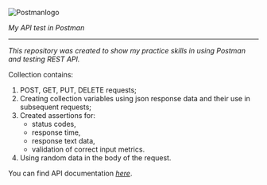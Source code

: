![Postmanlogo](https://user-images.githubusercontent.com/8083855/44999455-72444280-afce-11e8-9f22-fdd7259c637b.png)

*My API test in Postman*
___

*This repository was created to show my practice skills in using Postman and testing REST API.*

Collection contains:
1. POST, GET, PUT, DELETE requests;
2. Creating collection variables using json response data and their use in subsequent requests;
3. Created assertions for:
   - status codes, 
   - response time, 
   - response text data,
   - validation of correct input metrics.
4. Using random data in the body of the request.

You can find API documentation [*here*](https://docs.google.com/document/d/1Una9tg2JfyVua_FlwJWLTkWtahdMGRo3PjFnraYlOps/edit?usp=sharing).
